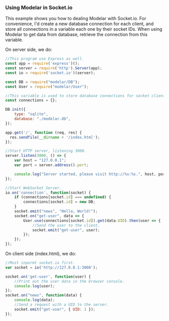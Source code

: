 ### Using Modelar in Socket.io

This example shows you how to dealing Modelar with Socket.io. For convenience,
I'd create a new database connection for each client, and store all 
connections in a variable each one by their socket IDs. When using Modelar to 
get data from database, retrieve the connection from this variable.

On server side, we do:

```javascript
//This program use Express as well.
const app = require('express')();
const server = require('http').Server(app);
const io = require('socket.io')(server);

const DB = require("modelar/DB");
const User = require("modelar/User");

//This variable is used to store database connections for socket clients.
const connections = {};

DB.init({
    type: "sqlite",
    database: "./modelar.db",
});

app.get('/', function (req, res) {
  res.sendfile(__dirname + '/index.html');
});

//Start HTTP server, listening 3000.
server.listen(3000, () => {
    var host = "127.0.0.1";
    var port = server.address().port;

    console.log("Server started, please visit http://%s:%s.", host, port);
});

//Start WebSocket Server.
io.on('connection', function(socket) {
    if (connections[socket.id] === undefined) {
        connections[socket.id] = new DB;
    }
    socket.emit("news", "Hello, World!");
    socket.on("get-user", data => {
        User.use(connections[socket.id]).get(data.UID).then(user => {
            //Send the user to the client.
            socket.emit("get-user", user);
        });
    });
});
```

On client side (index.html), we do:

```javascript
//Must inpormt socket.io first.
var socket = io('http://127.0.0.1:3000');

socket.on('get-user', function(user) {
    //Print out the user data in the browser console.
    console.log(user);
});
socket.on("news", function(data) {
    console.log(data);
    //Send a request with a UID to the server.
    socket.emit("get-user", { UID: 1 });
});
```